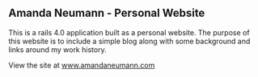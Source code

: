 ## Amanda Neumann - Personal Website

This is a rails 4.0 application built as a personal website.
The purpose of this website is to include a simple blog along with some background and links around my work history.

View the site at www.amandaneumann.com


